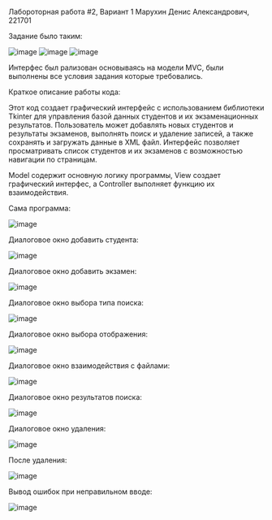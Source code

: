 Лабороторная работа #2, Вариант 1
Марухин Денис Александрович, 221701

Задание было таким:



![image](https://github.com/Satylizer/PPOIS2/assets/108609627/f915b14c-1121-4fcf-972a-6437fecbb2b8)
![image](https://github.com/Satylizer/PPOIS2/assets/108609627/2782f638-1aaa-4ce4-8c50-cbe61c9d1f63)
![image](https://github.com/Satylizer/PPOIS2/assets/108609627/6c245f7d-dbdf-460d-8f31-22f7e224da98)

Интерфес был рализован основываясь на модели MVC, были выполнены все условия задания которые требовались.

Краткое описание работы кода:

Этот код создает графический интерфейс с использованием библиотеки Tkinter для управления базой данных студентов и их экзаменационных результатов. Пользователь может добавлять новых студентов и результаты экзаменов, выполнять поиск и удаление записей, а также сохранять и загружать данные в XML файл. Интерфейс позволяет просматривать список студентов и их экзаменов с возможностью навигации по страницам.

Model содержит основную логику программы, View создает графический интерфес, а Controller выполняет функцию их взаимодействия.

Сама программа:

![image](https://github.com/Satylizer/PPOIS2/assets/108609627/fddef5df-fc9d-465c-beae-6374cc564e66)

Диалоговое окно добавить студента:

![image](https://github.com/Satylizer/PPOIS2/assets/108609627/caf0d42c-c479-4668-9575-7b7c3bf3c4c0)

Диалоговое окно добавить экзамен:

![image](https://github.com/Satylizer/PPOIS2/assets/108609627/beebb9f5-543f-40f0-abc7-201dfe3c5553)

Диалоговое окно выбора типа поиска:

![image](https://github.com/Satylizer/PPOIS2/assets/108609627/479dc3ab-a037-404a-b5fb-7bf0f2da474b)

Диалоговое окно выбора отображения:

![image](https://github.com/Satylizer/PPOIS2/assets/108609627/629a43f2-abcc-49cc-8b77-92ba97bc5ffe)

Диалоговое окно взаимодействия с файлами:

![image](https://github.com/Satylizer/PPOIS2/assets/108609627/d4380552-b7d0-46a4-93b4-6fd0f5947b7f)

Диалоговое окно результатов поиска:

![image](https://github.com/Satylizer/PPOIS2/assets/108609627/2df2e4f2-89a6-49b6-a689-67902491298a)

Диалоговое окно удаления:

![image](https://github.com/Satylizer/PPOIS2/assets/108609627/3e89b529-0b5a-4d40-932b-8558ccb7dd31)

После удаления:

![image](https://github.com/Satylizer/PPOIS2/assets/108609627/11d9c5e5-519d-475e-a68d-b13f0bb8debc)

Вывод ошибок при неправильном вводе:

![image](https://github.com/Satylizer/PPOIS2/assets/108609627/573232cf-ea1a-4e43-9ead-743deb22d1e3)



